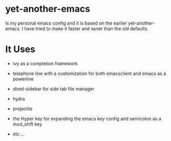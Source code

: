 # yet-another-emacs

Is my personal emacs config and it is based on the earlier yet-another-emacs. I have tried to make it faster and saner than the old defaults.


# It Uses

  + ivy as a completion framework

  + telephone line with a customization for both emacsclient and emacs as a powerline

  + dired-sidebar for side tab file manager

  + hydra

  + projectile

  + the Hyper key for expanding the emacs key config and semicolon as a mod_shift key

  + etc ...

